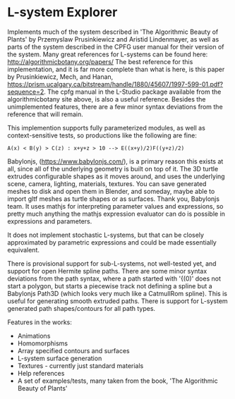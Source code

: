 # L-system Explorer
Implements much of the system described in 'The Algorithmic Beauty of Plants' by Przemyslaw Prusinkiewicz and Aristid Lindenmayer, as well as parts of the system described in the CPFG user manual for their version of the system. Many great references for L-systems can be found here: http://algorithmicbotany.org/papers/
The best reference for this implementation, and it is far more complete than what is here, is this paper by Prusinkiewicz, Mech, and Hanan, https://prism.ucalgary.ca/bitstream/handle/1880/45607/1997-599-01.pdf?sequence=2. The cpfg manual in the L-Studio package available from the algorithmicbotany site above, is also a useful reference. Besides the unimplemented features, there are a few minor syntax deviations from the reference that will remain.

This implemention supports fully parameterized modules, as well as context-sensitive tests, so productions like the following are fine:

    A(x) < B(y) > C(z) : x+y+z > 10 --> E((x+y)/2)F((y+z)/2)

Babylonjs, (https://www.babylonjs.com/), is a primary reason this exists at all, since all of the underlying geometry is built on top of it. The 3D turtle extrudes configurable shapes as it moves around, and uses the underlying scene, camera, lighting, materials, textures. You can save generated meshes to disk and open them in Blender, and someday, maybe able to import gltf meshes as turtle shapes or as surfaces. Thank you, Babylonjs team. 
It uses mathjs for interpreting parameter values and expressions, so pretty much anything the mathjs expression evaluator can do is possible in expressions and parameters.

   It does not implement stochastic L-systems, but that can be closely approximated by parametric expressions and could be made essentially equivalent.

There is provisional support for sub-L-systems, not well-tested yet, and support for open Hermite spline paths. There are some minor syntax deviations from the path syntax, where a path started with '{(0)' does not start a polygon, but starts a piecewise track not defining a spline but a Babylonjs Path3D (which looks very much like a CatmullRom spline). This is useful for generating smooth extruded paths.
  There is support for L-system generated path shapes/contours for all path types. 

Features in the  works:
   - Animations
   - Homomorphisms
   - Array specified contours and surfaces
   - L-system surface generation
   - Textures - currently just standard materials
   - Help references
   - A set of examples/tests, many taken from the book, 'The Algorithmic Beauty of Plants'
   
   
  
